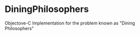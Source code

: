 DiningPhilosophers
==================

Objectove-C Implementation for the problem known as "Dining Philosophers"

